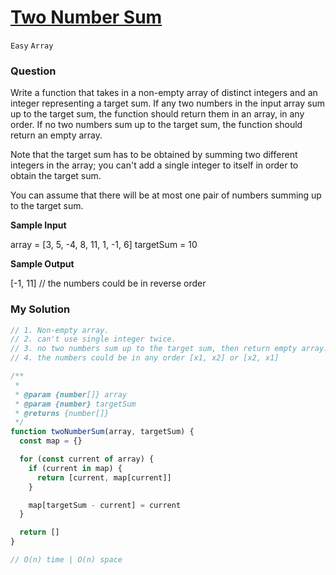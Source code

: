 # [Two Number Sum](https://www.algoexpert.io/questions/two-number-sum)

`Easy` `Array`

### Question
Write a function that takes in a non-empty array of distinct integers and an integer representing a target sum. If any two numbers in the input array sum up to the target sum, the function should return them in an array, in any order. If no two numbers sum up to the target sum, the function should return an empty array.

Note that the target sum has to be obtained by summing two different integers in the array; you can't add a single integer to itself in order to obtain the target sum.

You can assume that there will be at most one pair of numbers summing up to the target sum.

**Sample Input**

array = [3, 5, -4, 8, 11, 1, -1, 6]
targetSum = 10

**Sample Output**

[-1, 11] // the numbers could be in reverse order

### My Solution

```js
// 1. Non-empty array.
// 2. can't use single integer twice.
// 3. no two numbers sum up to the target sum, then return empty array.
// 4. the numbers could be in any order [x1, x2] or [x2, x1]

/**
 * 
 * @param {number[]} array 
 * @param {number} targetSum 
 * @returns {number[]}
 */
function twoNumberSum(array, targetSum) {
  const map = {}

  for (const current of array) {
    if (current in map) {
      return [current, map[current]]
    }

    map[targetSum - current] = current
  }

  return []
}

// O(n) time | O(n) space
```

